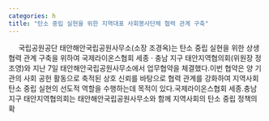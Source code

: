 ```yaml
---
categories: h
title: "탄소 중립 실현을 위한 지역대표 사회봉사단체 협력 관계 구축"
---
```

&nbsp;&nbsp;&nbsp;&nbsp; 국립공원공단 태안해안국립공원사무소(소장 조경옥)는 탄소 중립 실현을 위한 상생 협력 관계 구축을 위하여 국제라이온스협회 세종 · 충남 지구 태안지역협의회(위원장 정조영)와 지난 7일 태안해안국립공원사무소에서 업무협약을 체결했다.이번 협약은 양 기관의 사회 공헌 활동으로 축적된 상호 신뢰를 바탕으로 협력 관계를 강화하여 지역사회 탄소 중립 실현의 선도적 역할을 수행하는데 목적이 있다.국제라이온스협회 세종.충남 지구 태안지역협의회는 태안해안국립공원사무소와 함께 지역사회의 탄소 중립 정책의 확